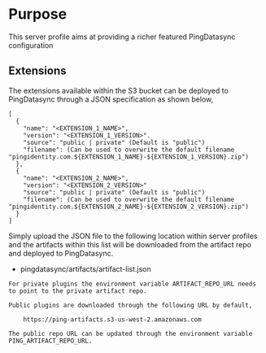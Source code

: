 # Purpose
This server profile aims at providing a richer featured PingDatasync configuration 

## Extensions
The extensions available within the S3 bucket can be deployed to PingDatasync
through a JSON specification as shown below,

```
[
  {
    "name": "<EXTENSION_1_NAME>",
    "version": "<EXTENSION_1_VERSION>".
    "source": "public | private" (Default is "public")
    "filename": (Can be used to overwrite the default filename "pingidentity.com.${EXTENSION_1_NAME}-${EXTENSION_1_VERSION}.zip")
  },
  {
    "name": "<EXTENSION_2_NAME>",
    "version": "<EXTENSION_2_VERSION>"
    "source": "public | private" (Default is "public")
    "filename": (Can be used to overwrite the default filename "pingidentity.com.${EXTENSION_2_NAME}-${EXTENSION_2_VERSION}.zip")
  }
]
```

Simply upload the JSON file to the following location within server profiles
and the artifacts within this list will be downloaded from the artifact repo
and deployed to PingDatasync.

- pingdatasync/artifacts/artifact-list.json

```
For private plugins the environment variable ARTIFACT_REPO_URL needs to point to the private artifact repo.
```

```
Public plugins are downloaded through the following URL by default,

    https://ping-artifacts.s3-us-west-2.amazonaws.com

The public repo URL can be updated through the environment variable PING_ARTIFACT_REPO_URL.
```